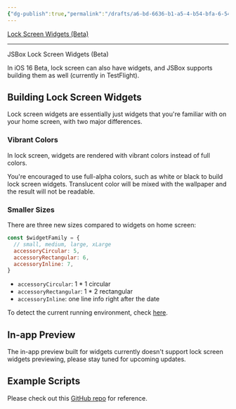 ```yaml
---
{"dg-publish":true,"permalink":"/drafts/a6-bd-6636-b1-a5-4-b54-bfa-6-541-f027-b2505/","dgHomeLink":true,"dgPassFrontmatter":false}
---
```


[Lock Screen Widgets (Beta)](https://raw.githubusercontent.com/cyanzhong/jsbox-docs/master/docs/en/home-widget/lock-screen.md)

---

JSBox Lock Screen Widgets (Beta)

In iOS 16 Beta, lock screen can also have widgets, and JSBox supports building them as well (currently in TestFlight).

## Building Lock Screen Widgets

Lock screen widgets are essentially just widgets that you're familiar with on your home screen, with two major differences.

### Vibrant Colors

In lock screen, widgets are rendered with vibrant colors instead of full colors.

You're encouraged to use full-alpha colors, such as white or black to build lock screen widgets. Translucent color will be mixed with the wallpaper and the result will not be readable.

### Smaller Sizes

There are three new sizes compared to widgets on home screen:

```js
const $widgetFamily = {
  // small, medium, large, xLarge
  accessoryCircular: 5,
  accessoryRectangular: 6,
  accessoryInline: 7,
}
```

- `accessoryCircular`: 1 * 1 circular
- `accessoryRectangular`: 1 * 2 rectangular
- `accessoryInline`: one line info right after the date

To detect the current running environment, check [here](en/home-widget/timeline.md?id=render).

## In-app Preview

The in-app preview built for widgets currently doesn't support lock screen widgets previewing, please stay tuned for upcoming updates.

## Example Scripts

Please check out this [GitHub repo](https://github.com/cyanzhong/jsbox-widgets) for reference.